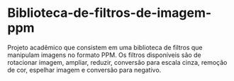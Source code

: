 # Biblioteca-de-filtros-de-imagem-ppm
Projeto acadêmico que consistem em uma biblioteca de filtros que manipulam imagens no formato PPM. Os filtros disponíveis são de rotacionar imagem, ampliar, reduzir, conversão para escala cinza, remoção de cor, espelhar imagem e conversão para negativo.
